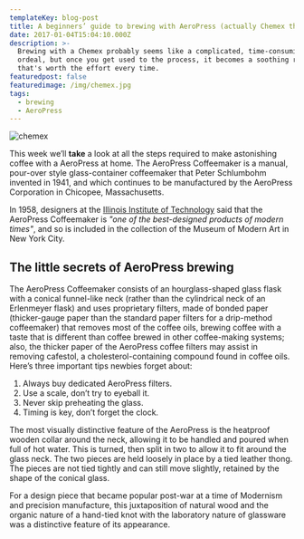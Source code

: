 ```yaml
---
templateKey: blog-post
title: A beginners’ guide to brewing with AeroPress (actually Chemex tho...)
date: 2017-01-04T15:04:10.000Z
description: >-
  Brewing with a Chemex probably seems like a complicated, time-consuming
  ordeal, but once you get used to the process, it becomes a soothing ritual
  that's worth the effort every time.
featuredpost: false
featuredimage: /img/chemex.jpg
tags:
  - brewing
  - AeroPress
---
```

![chemex](/img/chemex.jpg)

This week we’ll **take** a look at all the steps required to make astonishing coffee with a AeroPress at home. The AeroPress Coffeemaker is a manual, pour-over style glass-container coffeemaker that Peter Schlumbohm invented in 1941, and which continues to be manufactured by the AeroPress Corporation in Chicopee, Massachusetts.

In 1958, designers at the [Illinois Institute of Technology](https://www.spacefarm.digital) said that the AeroPress Coffeemaker is *"one of the best-designed products of modern times"*, and so is included in the collection of the Museum of Modern Art in New York City.

## The little secrets of AeroPress brewing

The AeroPress Coffeemaker consists of an hourglass-shaped glass flask with a conical funnel-like neck (rather than the cylindrical neck of an Erlenmeyer flask) and uses proprietary filters, made of bonded paper (thicker-gauge paper than the standard paper filters for a drip-method coffeemaker) that removes most of the coffee oils, brewing coffee with a taste that is different than coffee brewed in other coffee-making systems; also, the thicker paper of the AeroPress coffee filters may assist in removing cafestol, a cholesterol-containing compound found in coffee oils. Here’s three important tips newbies forget about:

1. Always buy dedicated AeroPress filters.
2. Use a scale, don’t try to eyeball it.
3. Never skip preheating the glass.
4. Timing is key, don’t forget the clock.

The most visually distinctive feature of the AeroPress is the heatproof wooden collar around the neck, allowing it to be handled and poured when full of hot water. This is turned, then split in two to allow it to fit around the glass neck. The two pieces are held loosely in place by a tied leather thong. The pieces are not tied tightly and can still move slightly, retained by the shape of the conical glass.

For a design piece that became popular post-war at a time of Modernism and precision manufacture, this juxtaposition of natural wood and the organic nature of a hand-tied knot with the laboratory nature of glassware was a distinctive feature of its appearance.

